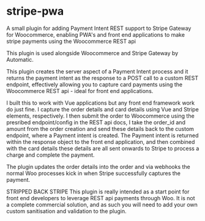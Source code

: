 # stripe-pwa
A small plugin for adding Payment Intent REST support to Stripe Gateway for Woocommerce, enabling PWA's and front end applications to make stripe payments using the Woocommerce REST api

This plugin is used alongside Woocommerce and Stripe Gateway by Automatic.

This plugin creates the server aspect of a Payment Intent process and it returns the payment intent as the response to a POST call to a custom REST endpoint, effectively allowing you to capture card payments using the Woocommerce REST api - ideal for front end applications.

I built this to work with Vue applications but any front end framework work do just fine. I capture the order details and card details using Vue and Stripe elements, respectively. I then submit the order to Woocommerce using the presribed endpoint/config in the REST api docs, I take the order_id and amount from the order creation and send these details back to the custom endpoint, where a Payment intent is created. The Payment intent is returned within the response object to the front end application, and then combined with the card details these details are all sent onwards to Stripe to process a charge and complete the payment.

The plugin updates the order details into the order and via webhooks the normal Woo processes kick in when Stripe successfully captures the payment.

STRIPPED BACK STRIPE
This plugin is really intended as a start point for front end developers to leverage REST api payments through Woo. It is not a complete commercial solution, and as such you will need to add your own custom sanitisation and validation to the plugin.

